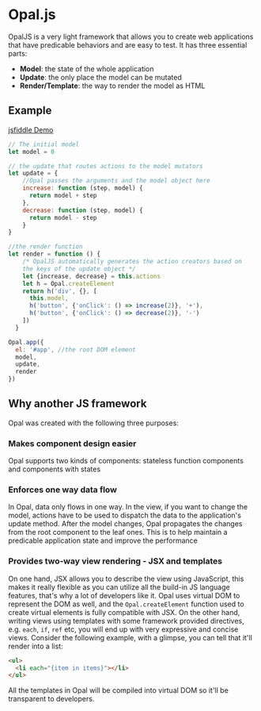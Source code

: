 # Opal.js

OpalJS is a very light framework that allows you to create web applications that have predicable behaviors and are easy to test. It has three essential parts: 

* **Model**: the state of the whole application
* **Update**: the only place the model can be mutated
* **Render/Template**: the way to render the model as HTML

## Example
[jsfiddle Demo](https://jsfiddle.net/alex_ou/fomL88qw/)

```javascript
// The initial model
let model = 0

// the update that routes actions to the model mutators
let update = {
    //Opal passes the arguments and the model object here
	increase: function (step, model) {
  	  return model + step
	},
	decrease: function (step, model) {
  	  return model - step
	}
}

//the render function 
let render = function () {
    /* OpalJS automatically generates the action creators based on 
    the keys of the update object */
    let {increase, decrease} = this.actions
    let h = Opal.createElement
    return h('div', {}, [
      this.model,
      h('button', {'onClick': () => increase(2)}, '+'),
      h('button', {'onClick': () => decrease(2)}, '-')
    ])
  }

Opal.app({
  el: '#app', //the root DOM element
  model,
  update,
  render
})

```
## Why another JS framework
Opal was created with the following three purposes:
### Makes component design easier
Opal supports two kinds of components: stateless function components and components with states

### Enforces one way data flow
In Opal, data only flows in one way. In the view, if you want to change the model, actions have to be used to dispatch the data to the application's update method. After the model changes, Opal propagates the changes from the root component to the leaf ones. This is to help maintain a predicable application state and improve the performance

### Provides two-way view rendering - JSX and templates
On one hand, JSX allows you to describe the view using JavaScript, this makes it really flexible as you can utilize all the build-in JS language features, that's why a lot of developers like it. Opal uses virtual DOM to represent the DOM as well, and the `Opal.createElement` function used to create virtual elements is fully compatible with JSX.
On the other hand, writing views using templates with some framework provided directives, e.g. `each`, `if`, `ref` etc, you will end up with very expressive and concise views. Consider the following example, with a glimpse, you can tell that it'll render into a list:

```html
<ul>
  <li each="{item in items}"></li>
</ul>
```
All the templates in Opal will be compiled into virtual DOM so it'll be transparent to developers.
